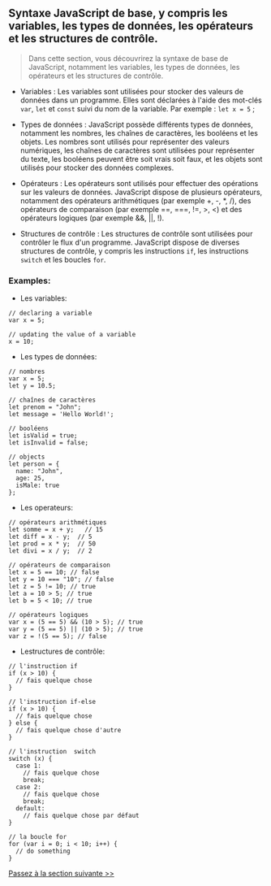 ## Syntaxe JavaScript de base, y compris les variables, les types de données, les opérateurs et les structures de contrôle.

> Dans cette section, vous découvrirez la syntaxe de base de JavaScript, notamment les variables, les types de données, les opérateurs et les structures de contrôle.

- Variables : Les variables sont utilisées pour stocker des valeurs de données dans un programme. Elles sont déclarées à l'aide des mot-clés `var`, `let` et `const` suivi du nom de la variable. Par exemple : `let x = 5` ;

- Types de données : JavaScript possède différents types de données, notamment les nombres, les chaînes de caractères, les booléens et les objets. Les nombres sont utilisés pour représenter des valeurs numériques, les chaînes de caractères sont utilisées pour représenter du texte, les booléens peuvent être soit vrais soit faux, et les objets sont utilisés pour stocker des données complexes.

- Opérateurs : Les opérateurs sont utilisés pour effectuer des opérations sur les valeurs de données. JavaScript dispose de plusieurs opérateurs, notamment des opérateurs arithmétiques (par exemple +, -, *, /), des opérateurs de comparaison (par exemple ==, ===, !=, >, <) et des opérateurs logiques (par exemple &&, ||, !).

- Structures de contrôle : Les structures de contrôle sont utilisées pour contrôler le flux d'un programme. JavaScript dispose de diverses structures de contrôle, y compris les instructions `if`, les instructions `switch` et les boucles `for`.

### Examples:

- Les variables:

```
// declaring a variable
var x = 5;

// updating the value of a variable
x = 10;
```

- Les types de données:

```
// nombres
var x = 5;
let y = 10.5;

// chaînes de caractères
let prenom = "John";
let message = 'Hello World!';

// booléens
let isValid = true;
let isInvalid = false;

// objects
let person = {
  name: "John",
  age: 25,
  isMale: true
};
```

- Les operateurs:

```
// opérateurs arithmétiques
let somme = x + y;   // 15
let diff = x - y;  // 5
let prod = x * y;  // 50
let divi = x / y;  // 2

// opérateurs de comparaison
let x = 5 == 10; // false
let y = 10 === "10"; // false
let z = 5 != 10; // true
let a = 10 > 5; // true
let b = 5 < 10; // true

// opérateurs logiques
var x = (5 == 5) && (10 > 5); // true
var y = (5 == 5) || (10 > 5); // true
var z = !(5 == 5); // false
```

- Lestructures de contrôle:

```
// l'instruction if
if (x > 10) {
  // fais quelque chose
}

// l'instruction if-else
if (x > 10) {
  // fais quelque chose
} else {
  // fais quelque chose d'autre
}

// l'instruction  switch
switch (x) {
  case 1:
    // fais quelque chose
    break;
  case 2:
    // fais quelque chose
    break;
  default:
    // fais quelque chose par défaut
}

// la boucle for
for (var i = 0; i < 10; i++) {
  // do something
}
```

[Passez à la section suivante >>](https://github.com/Le-BootCamp-Grow/supports-de-cours/blob/main/notes-de-cours/niveau-d-entree/developpeur-web/semaine_1_jour_3/3_fonctions_objects_tab.md)